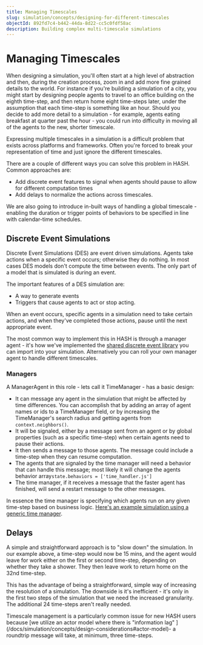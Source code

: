 ```yaml
---
title: Managing Timescales
slug: simulation/concepts/designing-for-different-timescales
objectId: 892fd7c4-b442-44da-8d22-cc5c0fdf58ac
description: Building complex multi-timescale simulations
---
```


# Managing Timescales

When designing a simulation, you'll often start at a high level of abstraction and then, during the creation process, zoom in and add more fine grained details to the world. For instance if you're building a simulation of a city, you might start by designing people agents to travel to an office building on the eighth time-step, and then return home eight time-steps later, under the assumption that each time-step is something like an hour. Should you decide to add more detail to a simulation - for example, agents eating breakfast at quarter past the hour - you could run into difficulty in moving all of the agents to the new, shorter timescale.

Expressing multiple timescales in a simulation is a difficult problem that exists across platforms and frameworks. Often you're forced to break your representation of time and just ignore the different timescales.

There are a couple of different ways you can solve this problem in HASH. Common approaches are:

- Add discrete event features to signal when agents should pause to allow for different computation times
- Add delays to normalize the actions across timescales.

<Hint style="info">
We are also going to introduce in-built ways of handling a global timescale - enabling the duration or trigger points of behaviors to be specified in line with calendar-time schedules.
</Hint>

## Discrete Event Simulations

Discrete Event Simulations \(DES\) are event driven simulations. Agents take actions when a specific event occurs; otherwise they do nothing. In most cases DES models don't compute the time between events. The only part of a model that is simulated is during an event.

The important features of a DES simulation are:

- A way to generate events
- Triggers that cause agents to act or stop acting.

When an event occurs, specific agents in a simulation need to take certain actions, and when they've completed those actions, pause until the next appropriate event.

The most common way to implement this in HASH is through a manager agent - it's how we've implemented the [shared discrete event library](/@hash/des) you can import into your simulation. Alternatively you can roll your own manager agent to handle different timescales.

### Managers

A ManagerAgent in this role - lets call it TimeManager - has a basic design:

- It can message any agent in the simulation that might be affected by time differences. You can accomplish that by adding an array of agent names or ids to a TimeManager field, or by increasing the TimeManager's search radius and getting agents from `context.neighbors()`.
- It will be signaled, either by a message sent from an agent or by global properties \(such as a specific time-step\) when certain agents need to pause their actions.
- It then sends a message to those agents. The message could include a time-step when they can resume computation.
- The agents that are signaled by the time manager will need a behavior that can handle this message; most likely it will change the agents behavior array`state.behaviors = ['time_handler.js']`
- The time manager, if it receives a message that the faster agent has finished, will send a restart message to the other messages.

In essence the time manager is specifying which agents run on any given time-step based on business logic. [Here's an example simulation using a generic time manager](/@hash/time-management).

## Delays

A simple and straightforward approach is to "slow down" the simulation. In our example above, a time-step would now be 15 mins, and the agent would leave for work either on the first or second time-step, depending on whether they take a shower. They then leave work to return home on the 32nd time-step.

This has the advantage of being a straightforward, simple way of increasing the resolution of a simulation. The downside is it's inefficient - it's only in the first two steps of the simulation that we need the increased granularity. The additional 24 time-steps aren't really needed.

<Hint style="warning">
Timescale management is a particularly common issue for new HASH users because [we utilize an actor model where there is "information lag" ](/docs/simulation/concepts/design-considerations#actor-model)- a roundtrip message will take, at minimum, three time-steps.
</Hint>
